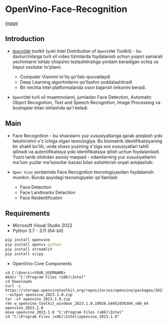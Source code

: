 # OpenVino-Face-Recognition
[image](https://p1-juejin.byteimg.com/tos-cn-i-k3u1fbpfcp/a677a054a1484609bb0b070727fa0289~tplv-k3u1fbpfcp-zoom-crop-mark:4536:4536:4536:2553.image?)
## Introduction
- [```OpenVINO```](https://docs.openvino.ai/2023.1/home.html) toolkit (yoki Intel Distribution of ```OpenVINO``` Toolkit) - bu dasturchilarga turli xil video tizimlarda foydalanish uchun yuqori samarali yechimlarni ishlab chiqishni tezlashtirishga yordam beradigan ochiq va bepul vositalar to'plami.
  * Computer Visionni to'liq qo'llab-quvvatlaydi
  * Deep Learning algoritmlarini qo'llashni soddalashtiradi
  * Bir nechta Intel platformalarida oson bajarish imkonini beradi.
    
- ```OpenVINO``` turli xil muammolarni, jumladan Face Detection, Automatic Object Recognition, Text and Speech Recognition, Image Processing va boshqalar bilan ishlashda qo'l keladi.

## Main
* Face Recognition - bu shaxslarni yuz xususiyatlariga qarab aniqlash yoki tekshirishni o'z ichiga olgan texnologiya. Bu biometrik identifikatsiyaning bir shakli bo'lib, unda shaxs yuzining o'ziga xos xususiyatlari tahlil qilinadi va autentifikatsiya yoki identifikatsiya qilish uchun foydalaniladi. Yuzni tanib olishdan asosiy maqsad - odamlarning yuz xususiyatlarini ma'lum yuzlar ma'lumotlar bazasi bilan solishtirish orqali aniqlashdir.

* ```Open Vino``` yordamida Face Recognition texnologiyasidan foydalanish mumkin. Bunda quyidagi texnologiyalar qo'llaniladi:
   - Face Detection
   - Face Landmarks Detection
   - Face Reidentificaton

## Requirements
* Microsoft Visual Studio 2022
* Python 3.7 - 3.11 (64-bit)
```cmd
pip install openvino
pip install opencv-python
pip install streamlit
pip install scipy
```

* OpenVino Core Components
```console
cd C:\Users\<YOUR_USERNAME>
mkdir "C:\Program Files (x86)\Intel"
cd Downloads
curl -L https://storage.openvinotoolkit.org/repositories/openvino/packages/2023.1/windows/w_openvino_toolkit_windows_2023.1.0.12185.47b736f63ed_x86_64.zip --output openvino_2023.1.0.zip
tar -xf openvino_2023.1.0.zip
ren w_openvino_toolkit_windows_2023.1.0.10926.b4452d56304_x86_64 openvino_2023.1.0
move openvino_2023.1.0 "C:\Program Files (x86)\Intel"
cd "C:\Program Files (x86)\Intel\openvino_2023.1.0"
```
